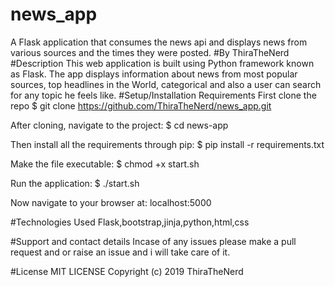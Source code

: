 # news_app
A Flask application that consumes the news api and displays news from various sources and the times they were posted.
#By ThiraTheNerd
#Description
This web application is built using Python framework known as Flask. The app displays information about news from most popular sources, top headlines in the World, categorical 
and also a user can search for any topic he feels like. 
#Setup/Installation Requirements
First clone the repo $ git clone https://github.com/ThiraTheNerd/news_app.git

After cloning, navigate to the project: $ cd news-app

Then install all the requirements through pip: $ pip install -r requirements.txt

Make the file executable: $ chmod +x start.sh

Run the application: $ ./start.sh

Now navigate to your browser at: localhost:5000

#Technologies Used
Flask,bootstrap,jinja,python,html,css

#Support and contact details
Incase of any issues please make a pull request and or raise an issue and i will take care of it.

#License
MIT LICENSE Copyright (c) 2019 ThiraTheNerd

